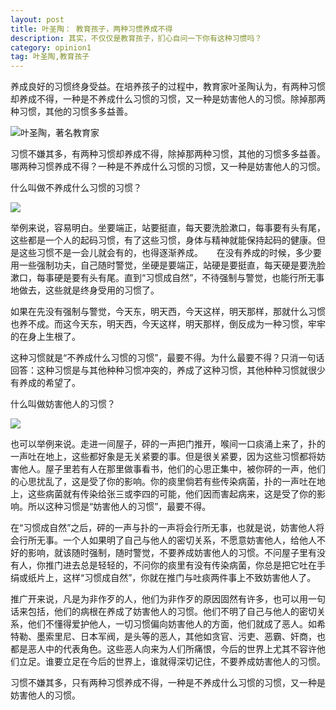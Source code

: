 ```yaml
---
layout: post
title: 叶圣陶： 教育孩子，两种习惯养成不得
description: 其实，不仅仅是教育孩子，扪心自问一下你有这种习惯吗？ 
category: opinion1
tag: 叶圣陶,教育孩子
---
```


养成良好的习惯终身受益。在培养孩子的过程中，教育家叶圣陶认为，有两种习惯却养成不得，一种是不养成什么习惯的习惯，又一种是妨害他人的习惯。除掉那两种习惯，其他的习惯多多益善。

![叶圣陶，著名教育家](http://img.mp.itc.cn/upload/20170104/ddecb982c70949e88ead582129674c1e_th.jpg)

习惯不嫌其多，有两种习惯却养成不得，除掉那两种习惯，其他的习惯多多益善。哪两种习惯养成不得？一种是不养成什么习惯的习惯，又一种是妨害他人的习惯。

什么叫做不养成什么习惯的习惯？

![](http://img.mp.itc.cn/upload/20170104/6b852c4de04b42139d8d6f6addd53c77_th.jpg)

举例来说，容易明白。坐要端正，站要挺直，每天要洗脸漱口，每事要有头有尾，这些都是一个人的起码习惯，有了这些习惯，身体与精神就能保持起码的健康。但是这些习惯不是一会儿就会有的，也得逐渐养成。
	　
在没有养成的时候，多少要用一些强制功夫，自己随时警觉，坐硬是要端正，站硬是要挺直，每天硬是要洗脸漱口，每事硬是要有头有尾。直到“习惯成自然”，不待强制与警觉，也能行所无事地做去，这些就是终身受用的习惯了。

如果在先没有强制与警觉，今天东，明天西，今天这样，明天那样，那就什么习惯也养不成。而这今天东，明天西，今天这样，明天那样，倒反成为一种习惯，牢牢的在身上生根了。

这种习惯就是“不养成什么习惯的习惯”，最要不得。为什么最要不得？只消一句话回答：这种习惯是与其他种种习惯冲突的，养成了这种习惯，其他种种习惯就很少有养成的希望了。

什么叫做妨害他人的习惯？

![](http://img.mp.itc.cn/upload/20170104/cca9f76a0ba54cdca64e3c83ccebd77f_th.jpg)

也可以举例来说。走进一间屋子，砰的一声把门推开，喉间一口痰涌上来了，扑的一声吐在地上，这些都好象是无关紧要的事。但是很关紧要，因为这些习惯都将妨害他人。屋子里若有人在那里做事看书，他们的心思正集中，被你砰的一声，他们的心思扰乱了，这是受了你的影响。你的痰里倘若有些传染病菌，扑的一声吐在地上，这些病菌就有传染给张三或李四的可能，他们因而害起病来，这是受了你的影响。所以这种习惯是“妨害他人的习惯”，最要不得。

在“习惯成自然”之后，砰的一声与扑的一声将会行所无事，也就是说，妨害他人将会行所无事。一个人如果明了自己与他人的密切关系，不愿意妨害他人，给他人不好的影响，就该随时强制，随时警觉，不要养成妨害他人的习惯。不问屋子里有没有人，你推门进去总是轻轻的，不问你的痰里有没有传染病菌，你总是把它吐在手绢或纸片上，这样“习惯成自然”，你就在推门与吐痰两件事上不致妨害他人了。

推广开来说，凡是为非作歹的人，他们为非作歹的原因固然有许多，也可以用一句话来包括，他们的病根在养成了妨害他人的习惯。他们不明了自己与他人的密切关系，他们不懂得爱护他人，一切习惯偏向妨害他人的方面，他们就成了恶人。如希特勒、墨索里尼、日本军阀，是头等的恶人，其他如贪官、污吏、恶霸、奸商，也都是恶人中的代表角色。这些恶人向来为人们所痛恨，今后的世界上尤其不容许他们立足。谁要立足在今后的世界上，谁就得深切记住，不要养成妨害他人的习惯。

习惯不嫌其多，只有两种习惯养成不得，一种是不养成什么习惯的习惯，又一种是妨害他人的习惯。